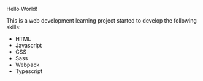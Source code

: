 Hello World! 

This is a web development learning project started to develop the following skills:

- HTML
- Javascript
- CSS
- Sass
- Webpack
- Typescript
